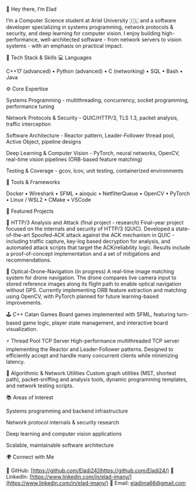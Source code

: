 👋 Hey there, I’m Elad

I’m a Computer Science student at Ariel University 🇮🇱 and a software developer specializing in systems programming, network protocols & security, and deep learning for computer vision.
I enjoy building high-performance, well-architected software - from network servers to vision systems - with an emphasis on practical impact.

🧰 Tech Stack & Skills
💻 Languages

C++17 (advanced) • Python (advanced) • C (networking) • SQL • Bash • Java

⚙️ Core Expertise

Systems Programming - multithreading, concurrency, socket programming, performance tuning

Network Protocols & Security - QUIC/HTTP/3, TLS 1.3, packet analysis, traffic interception

Software Architecture - Reactor pattern, Leader-Follower thread pool, Active Object, pipeline designs

Deep Learning & Computer Vision - PyTorch, neural networks, OpenCV, real-time vision pipelines (ORB-based feature matching)

Testing & Coverage - gcov, lcov, unit testing, containerized environments

🧭 Tools & Frameworks

Docker • Wireshark • SFML • aioquic • NetfilterQueue • OpenCV • PyTorch • Linux / WSL2 • CMake • VSCode

🚀 Featured Projects

🧠 HTTP/3 Analysis and Attack (final project - research)
Final-year project focused on the internals and security of HTTP/3 (QUIC). Developed a state-of-the-art Spoofed-ACK attack against the ACK mechanism in QUIC - including traffic capture, key-log based decryption for analysis, and automated attack scripts that target the ACK/reliability logic. Results include a proof-of-concept implementation and a set of mitigations and recommendations.

🧠 Optical-Drone-Navigation (in progress)
A real-time image matching system for drone navigation. The drone compares live camera input to stored reference images along its flight path to enable optical navigation without GPS. Currently implementing ORB feature extraction and matching using OpenCV, with PyTorch planned for future learning-based improvements.

🕹 C++ Catan Games
Board games implemented with SFML, featuring turn-based game logic, player state management, and interactive board visualization.

⚡ Thread Pool TCP Server
High-performance multithreaded TCP server implementing the Reactor and Leader-Follower patterns. Designed to efficiently accept and handle many concurrent clients while minimizing latency.

🧪 Algorithmic & Network Utilities
Custom graph utilities (MST, shortest path), packet-sniffing and analysis tools, dynamic programming templates, and network testing scripts.

📚 Areas of Interest

Systems programming and backend infrastructure

Network protocol internals & security research

Deep learning and computer vision applications

Scalable, maintainable software architecture

🌍 Connect with Me

  🐙 GitHub: [https://github.com/Eladi24](https://github.com/Eladi24/)
💼 LinkedIn: [https://www.linkedin.com/in/elad-imany/](https://www.linkedin.com/in/elad-imany/)
📧 Email: eladima66@gmail.com
